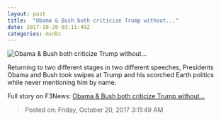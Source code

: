 ```yaml
---
layout: post
title:  "Obama & Bush both criticize Trump without..."
date: 2017-10-20 03:11:49Z
categories: msnbc
---
```


![Obama & Bush both criticize Trump without...](https://media1.s-nbcnews.com/j/MSNBC/Components/Video/201710/2017-10-20T03-00-14-733Z--1280x720.video_1067x600.jpg)

Returning to two different stages in two different speeches, Presidents Obama and Bush took swipes at Trump and his scorched Earth politics while never mentioning him by name.


Full story on F3News: [Obama & Bush both criticize Trump without...](http://www.f3nws.com/n/exZYgC)

> Posted on: Friday, October 20, 2017 3:11:49 AM
